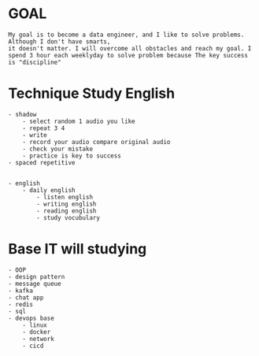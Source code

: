 # GOAL
    My goal is to become a data engineer, and I like to solve problems. Although I don't have smarts, 
    it doesn't matter. I will overcome all obstacles and reach my goal. I spend 3 hour each weeklyday to solve problem because The key success is "discipline"

# Technique Study English
    - shadow
        - select random 1 audio you like 
        - repeat 3 4
        - write
        - record your audio compare original audio
        - check your mistake 
        - practice is key to success
    - spaced repetitive
    

    - english
        - daily english  
            - listen english 
            - writing english
            - reading english
            - study vocubulary

# Base IT will studying
    - OOP
    - design pattern
    - message queue
    - kafka 
    - chat app
    - redis
    - sql
    - devops base
        - linux
        - docker
        - network
        - cicd